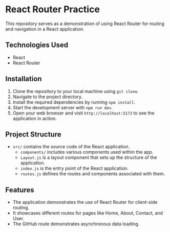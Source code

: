 # React Router Practice

This repository serves as a demonstration of using React Router for routing and navigation in a React application.

## Technologies Used

- React
- React Router

## Installation

1. Clone the repository to your local machine using `git clone`.
2. Navigate to the project directory.
3. Install the required dependencies by running `npm install`.
4. Start the development server with `npm run dev`.
5. Open your web browser and visit `http://localhost:5173` to see the application in action.

## Project Structure

- `src/` contains the source code of the React application.
  - `components/` includes various components used within the app.
  - `Layout.js` is a layout component that sets up the structure of the application.
  - `index.js` is the entry point of the React application.
  - `routes.js` defines the routes and components associated with them.

## Features

- The application demonstrates the use of React Router for client-side routing.
- It showcases different routes for pages like Home, About, Contact, and User.
- The GitHub route demonstrates asynchronous data loading.


